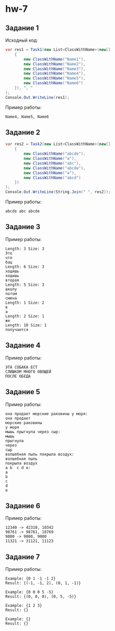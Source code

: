 ﻿# hw-7

## Задание 1

Исходный код:


```csharp
var res1 = Task1(new List<ClassWithName>(new[]
    {
        new ClassWithName("Name1"),
        new ClassWithName("Name2"),
        new ClassWithName("Name3"),
        new ClassWithName("Name4"),
        new ClassWithName("Name5"),
        new ClassWithName("Name6")
    }), ", "
);
Console.Out.WriteLine(res1);
```

Пример работы:
```
Name4, Name5, Name6
```

## Задание 2


```csharp
var res2 = Task2(new List<ClassWithName>(new[]
    {
        new ClassWithName("abcde"),
        new ClassWithName("a"),
        new ClassWithName("abc"),
        new ClassWithName("abcde"),
        new ClassWithName("a"),
        new ClassWithName("abcd")
    })
);
Console.Out.WriteLine(String.Join(" ", res2));
```

Пример работы:
```
abcde abc abcde
```
## Задание 3

Пример работы:

```
Length: 3 Size: 3
Это
что
бац
Length: 6 Size: 3
ходишь
ходишь
вторая
Length: 5 Size: 3
школу
потом
смена
Length: 1 Size: 2
в
а
Length: 2 Size: 1
же
Length: 10 Size: 1
получается
```

## Задание 4

Пример работы:

```
ЭТА СОБАКА ЕСТ
СЛИШКОМ МНОГО ОВОЩЕЙ
ПОСЛЕ ОБЕДА
```

## Задание 5

Пример работы:

```
она продает морские раковины у моря:
она продает
морские раковины
у моря
мышь прыгнула через сыр:
мышь
прыгнула
через
сыр
волшебная пыль покрыла воздух:
волшебная пыль
покрыла воздух
a b  c d e:
a
b
c
d
e
```

## Задание 6

Пример работы:

```
12340 -> 42310, 10342
98761 -> 98761, 18769
9000 -> 9000, 9000
11321 -> 31121, 11123
```

## Задание 7

Пример работы:

```
Example: {0 1 -1 -1 2}
Result: {(-1, -1, 2), (0, 1, -1)}

Example: {0 0 0 5 -5}
Result: {(0, 0, 0), (0, 5, -5)}

Example: {1 2 3}
Result: {}

Example: {}
Result: {}

```